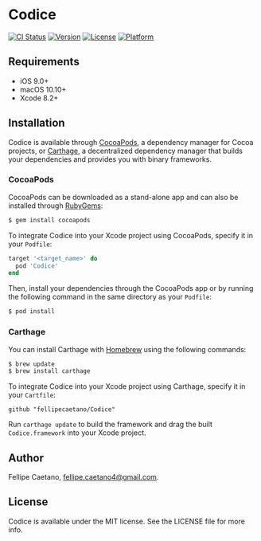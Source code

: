 # Codice

[![CI Status](http://img.shields.io/travis/fellipecaetano/Codice.svg?style=flat)](https://travis-ci.org/fellipecaetano/Codice)
[![Version](https://img.shields.io/cocoapods/v/Codice.svg?style=flat)](http://cocoapods.org/pods/Codice)
[![License](https://img.shields.io/cocoapods/l/Codice.svg?style=flat)](http://cocoapods.org/pods/Codice)
[![Platform](https://img.shields.io/cocoapods/p/Codice.svg?style=flat)](http://cocoapods.org/pods/Codice)

## Requirements

- iOS 9.0+
- macOS 10.10+
- Xcode 8.2+

## Installation

Codice is available through [CocoaPods](http://cocoapods.org), a dependency manager for Cocoa projects, or [Carthage](https://github.com/Carthage/Carthage), a decentralized dependency manager that builds your dependencies and provides you with binary frameworks.

### CocoaPods

CocoaPods can be downloaded as a stand-alone app and can also be installed through [RubyGems](https://rubygems.org/):

```bash
$ gem install cocoapods
```

To integrate Codice into your Xcode project using CocoaPods, specify it in your `Podfile`:

```ruby
target '<target_name>' do
  pod 'Codice'
end
```

Then, install your dependencies through the CocoaPods app or by running the following command in the same directory as your `Podfile`:

```bash
$ pod install
```

### Carthage

You can install Carthage with [Homebrew](http://brew.sh/) using the following commands:

```bash
$ brew update
$ brew install carthage
```

To integrate Codice into your Xcode project using Carthage, specify it in your `Cartfile`:

```ogdl
github "fellipecaetano/Codice"
```

Run `carthage update` to build the framework and drag the built `Codice.framework` into your Xcode project.

## Author

Fellipe Caetano, fellipe.caetano4@gmail.com.

## License

Codice is available under the MIT license. See the LICENSE file for more info.
